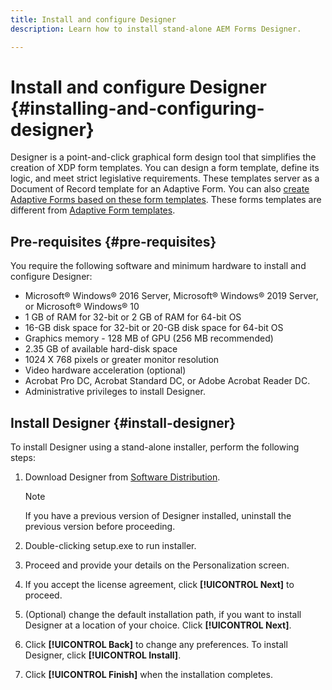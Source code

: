 ```yaml
---
title: Install and configure Designer
description: Learn how to install stand-alone AEM Forms Designer.  

---
```


# Install and configure Designer {#installing-and-configuring-designer}

Designer is a point-and-click graphical form design tool that simplifies the creation of XDP form templates. You can design a form template, define its logic, and meet strict legislative requirements. These templates server as a Document of Record template for an Adaptive Form. You can also [create Adaptive Forms based on these form templates](creating-adaptive-form.md#create-an-adaptive-form-based-on-xml-or-json-schema). These forms templates are different from [Adaptive Form templates](template-editor.md).

## Pre-requisites {#pre-requisites}

You require the following software and minimum hardware to install and configure Designer:

* Microsoft® Windows® 2016 Server, Microsoft® Windows® 2019 Server, or Microsoft® Windows® 10
* 1 GB of RAM for 32-bit or 2 GB of RAM for 64-bit OS
* 16-GB disk space for 32-bit or 20-GB disk space for 64-bit OS
* Graphics memory - 128 MB of GPU (256 MB recommended)
* 2.35 GB of available hard-disk space
* 1024 X 768 pixels or greater monitor resolution
* Video hardware acceleration (optional)
* Acrobat Pro DC, Acrobat Standard DC, or Adobe Acrobat Reader DC.
* Administrative privileges to install Designer.

## Install Designer {#install-designer}

To install Designer using a stand-alone installer, perform the following steps:

1. Download Designer from [Software Distribution](https://experience.adobe.com/downloads).

   >[!NOTE]
   >
   >If you have a previous version of Designer installed, uninstall the previous version before proceeding.

1. Double-clicking setup.exe to run installer.
1. Proceed and provide your details on the Personalization screen.
1. If you accept the license agreement, click **[!UICONTROL Next]** to proceed.
1. (Optional) change the default installation path, if you want to install Designer at a location of your choice. Click **[!UICONTROL Next]**.
1. Click **[!UICONTROL Back]** to change any preferences. To install Designer, click **[!UICONTROL Install]**.
1. Click **[!UICONTROL Finish]** when the installation completes.
